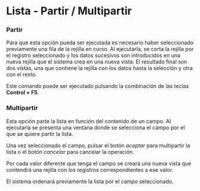 # Lista - Partir / Multipartir

### Partir <a id="selecci&#xF3;n-m&#xFA;ltiple-de-registros-multiselecci&#xF3;n"></a>

Para que esta opción pueda ser ejecutada es necesario haber seleccionado previamente una fila de la rejilla en curso. Al ejecutarla, se corta la rejilla por el registro seleccionado y los datos sucesivos son introducidos en una nueva rejilla que el sistema crea en una nueva vista. El resultado final son dos vistas, una que contiene la rejilla con los datos hasta la selección y otra con el resto.

Este comando puede ser ejecutado pulsando la combinación de las teclas **Control + F5**.

### Multipartir <a id="selecci&#xF3;n-m&#xFA;ltiple-de-registros-multiselecci&#xF3;n"></a>

Esta opción parte la lista en función del contenido de un campo. Al ejecutarla se presenta una ventana donde se selecciona el campo por el que se quiere partir la lista.

Una vez seleccionado el campo, pulsar el botón _aceptar_ para multipartir la lista o el botón _cancelar_ para cancelar la operación.

Por cada valor diferente que tenga el campo se creará una nueva vista que contendrá una rejilla con los registros correspondientes a ese valor.

El sistema ordenará previamente la lista por el campo seleccionado.

